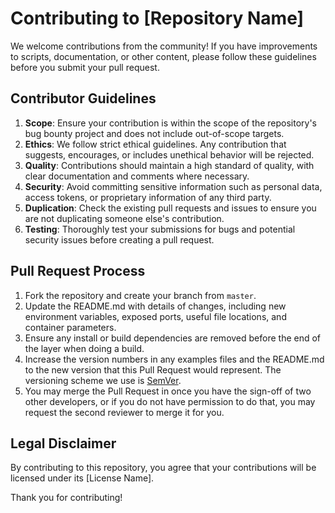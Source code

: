 # Contributing to [Repository Name]

We welcome contributions from the community! If you have improvements to scripts, documentation, or other content, please follow these guidelines before you submit your pull request.

## Contributor Guidelines

1. **Scope**: Ensure your contribution is within the scope of the repository's bug bounty project and does not include out-of-scope targets.
2. **Ethics**: We follow strict ethical guidelines. Any contribution that suggests, encourages, or includes unethical behavior will be rejected.
3. **Quality**: Contributions should maintain a high standard of quality, with clear documentation and comments where necessary.
4. **Security**: Avoid committing sensitive information such as personal data, access tokens, or proprietary information of any third party.
5. **Duplication**: Check the existing pull requests and issues to ensure you are not duplicating someone else's contribution.
6. **Testing**: Thoroughly test your submissions for bugs and potential security issues before creating a pull request.

## Pull Request Process

1. Fork the repository and create your branch from `master`.
2. Update the README.md with details of changes, including new environment variables, exposed ports, useful file locations, and container parameters.
3. Ensure any install or build dependencies are removed before the end of the layer when doing a build.
4. Increase the version numbers in any examples files and the README.md to the new version that this Pull Request would represent. The versioning scheme we use is [SemVer](http://semver.org/).
5. You may merge the Pull Request in once you have the sign-off of two other developers, or if you do not have permission to do that, you may request the second reviewer to merge it for you.

## Legal Disclaimer

By contributing to this repository, you agree that your contributions will be licensed under its [License Name].

Thank you for contributing!